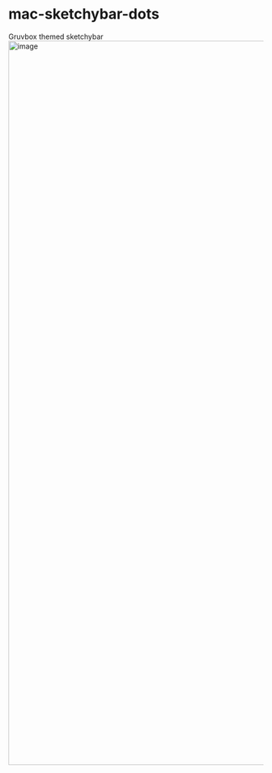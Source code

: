 # mac-sketchybar-dots
Gruvbox themed sketchybar 
<img width="1430" alt="image" src="https://github.com/CrimzDG/mac-sketchybar-dots/assets/119901423/cd0b24e4-3fe7-41b9-84d9-89110362fd3b">
